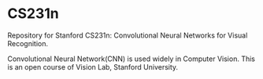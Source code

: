 # CS231n
Repository for Stanford CS231n: Convolutional Neural Networks for Visual Recognition.

Convolutional Neural Network(CNN) is used widely in Computer Vision. This is an open course of Vision Lab, Stanford University.

